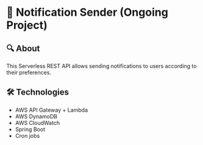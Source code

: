 # 🔔 **Notification Sender** (Ongoing Project)

## 🔍 **About**
This Serverless REST API allows sending notifications to users according to their preferences.

## 🛠️ **Technologies**
- AWS API Gateway + Lambda
- AWS DynamoDB
- AWS CloudWatch
- Spring Boot
- Cron jobs
